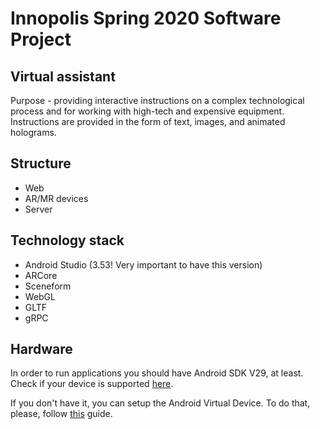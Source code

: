 # Innopolis Spring 2020 Software Project

## Virtual assistant
Purpose - providing interactive instructions on a complex technological
process and for working with high-tech and expensive equipment. Instructions
are provided in the form of text, images, and animated holograms.

## Structure
- Web
- AR/MR devices
- Server

## Technology stack
- Android Studio (3.53! Very important to have this version)
- ARCore
- Sceneform
- WebGL
- GLTF
- gRPC

## Hardware
In order to run applications you should have Android SDK V29, at least. 
Check if your device is supported [here](https://developers.google.com/ar/discover/supported-devices).

If you don't have it, you can setup the Android Virtual Device. To do that, please, follow [this](https://developers.google.com/ar/develop/java/quickstart) guide.


